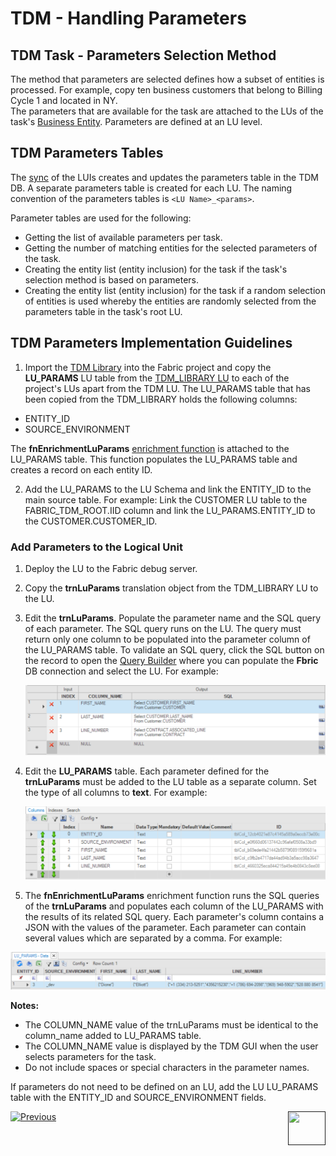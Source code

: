 # TDM - Handling Parameters 


## TDM Task - Parameters Selection Method

The method that parameters are selected defines how a subset of entities is processed. For example, copy ten business customers that belong to Billing Cycle 1 and located in NY.  
The parameters that are available for the task are attached to the LUs of the task's [Business Entity](/articles/TDM/tdm_overview/03_business_entity_overview.md). Parameters are defined at an LU level. 

## TDM Parameters Tables

The [sync](/articles/14_sync_LU_instance/01_sync_LUI_overview.md) of the LUIs creates and updates the parameters table in the TDM DB. A separate parameters table is created for each LU. The naming convention of the parameters tables is `<LU Name>_<params>`. 

Parameter tables are used for the following:

- Getting the list of available parameters per task.
- Getting the number of matching entities for the selected parameters of the task.
- Creating the entity list (entity inclusion) for the task if the task's selection method is based on parameters.
- Creating the entity list (entity inclusion) for the task if a random selection of entities is used whereby the entities are randomly selected from the parameters table in the task's root LU.  

## TDM Parameters Implementation Guidelines

1.  Import the [TDM Library](/articles/TDM/tdm_implementation/04_fabric_tdm_library.md) into the Fabric project and copy the **LU_PARAMS** LU table from the [TDM_LIBRARY LU](/articles/TDM/tdm_implementation/04_fabric_tdm_library.md#tdm_library-lu) to each of the project's LUs apart from the TDM LU. 
The LU_PARAMS table that has been copied from the TDM_LIBRARY holds the following columns:
   -  ENTITY_ID 
   -  SOURCE_ENVIRONMENT

  The **fnEnrichmentLuParams** [enrichment function](/articles/10_enrichment_function/01_enrichment_function_overview.md) is attached to the LU_PARAMS table. This function populates the LU_PARAMS table and creates a record on each entity ID. 

2. Add the LU_PARAMS to the LU Schema and link the ENTITY_ID to the main source table. For example: Link the CUSTOMER LU table to the FABRIC_TDM_ROOT.IID column and link the LU_PARAMS.ENTITY_ID to the CUSTOMER.CUSTOMER_ID.

  ### Add Parameters to the Logical Unit

1. Deploy the LU to the Fabric debug server.

2. Copy the **trnLuParams** translation object from the TDM_LIBRARY LU to the LU. 

3. Edit the **trnLuParams**. Populate  the parameter name and the SQL query of each parameter. The SQL query runs on the LU. The query must return only one column to be populated into the parameter column of the LU_PARAMS table. To validate an SQL query, click the SQL button on the record to open the [Query Builder](/articles/11_query_builder/02_query_builder_window.md) where you can populate the **Fbric** DB connection and select the LU. For example:

    ![trnLuParams](images/trnLuParams_example.png)

4. Edit the **LU_PARAMS** table. Each parameter defined for the **trnLuParams** must be added to the LU table as a separate column. Set the type of all columns to **text**. For example:

    ![Lu_Params](images/lu_params_example.png)

5. The **fnEnrichmentLuParams** enrichment function runs the SQL queries of the **trnLuParams** and populates each column of the LU_PARAMS with the results of its related SQL query. Each parameter's column contains a JSON with the values of the parameter. Each parameter can contain several values which are separated by a comma. For example:

  ![lu params](images/populated_lu_params_example.png)

**Notes:**

- The COLUMN_NAME value of the trnLuParams must be identical to the column_name added to LU_PARAMS table.
- The COLUMN_NAME value is displayed by the TDM GUI when the user selects parameters for the task.
- Do not include spaces or special characters in the parameter names.
  
If parameters do not need to be defined on an LU, add the LU LU_PARAMS table with the ENTITY_ID and SOURCE_ENVIRONMENT fields.



[![Previous](/articles/images/Previous.png)](06_tdm_implementation_support_hierarchy.md)[<img align="right" width="60" height="54" src="/articles/images/Next.png">]()
